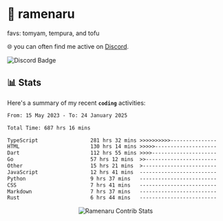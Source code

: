 # 🍜 ramenaru
favs: tomyam, tempura, and tofu

🌐 you can often find me active on [Discord](https://discordapp.com/users/503291004200157185).

![Discord Badge](https://dcbadge.vercel.app/api/shield/503291004200157185)

## 📊 Stats

Here's a summary of my recent **`coding`** activities:

<!--START_SECTION:waka-->

```txt
From: 15 May 2023 - To: 24 January 2025

Total Time: 687 hrs 16 mins

TypeScript                 281 hrs 32 mins >>>>>>>>>>---------------   40.97 %
HTML                       130 hrs 14 mins >>>>>--------------------   18.95 %
Dart                       112 hrs 55 mins >>>>---------------------   16.43 %
Go                         57 hrs 12 mins  >>-----------------------   08.33 %
Other                      15 hrs 21 mins  >------------------------   02.23 %
JavaScript                 12 hrs 41 mins  -------------------------   01.85 %
Python                     9 hrs 37 mins   -------------------------   01.40 %
CSS                        7 hrs 41 mins   -------------------------   01.12 %
Markdown                   7 hrs 37 mins   -------------------------   01.11 %
Rust                       6 hrs 44 mins   -------------------------   00.98 %
```

<!--END_SECTION:waka-->

<div style="text-align: center;">
   <img align="center" src="https://github-readme-streak-stats.herokuapp.com/?user=Ramenaru&theme=dark&card_width=520" alt="Ramenaru Contrib Stats" />
</div>

